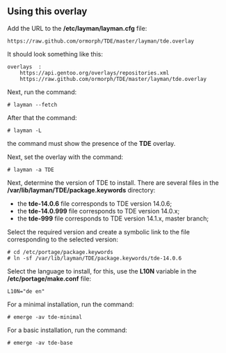 ## Using this overlay
Add the URL to the **/etc/layman/layman.cfg** file:
```
https://raw.github.com/ormorph/TDE/master/layman/tde.overlay
```
It should look something like this:
```
overlays  :
    https://api.gentoo.org/overlays/repositories.xml
    https://raw.github.com/ormorph/TDE/master/layman/tde.overlay
```
Next, run the command:
```console
# layman --fetch
```
After that the command:
```console
# layman -L
```
the command must show the presence of the **TDE** overlay.

Next, set the overlay with the command:
```console
# layman -a TDE
```
Next, determine the version of TDE to install.
There are several files in the **/var/lib/layman/TDE/package.keywords** directory:
* the **tde-14.0.6** file corresponds to TDE version 14.0.6;
* the **tde-14.0.999** file corresponds to TDE version 14.0.x;
* the **tde-999** file corresponds to TDE version 14.1.x, master branch;

Select the required version and create a symbolic link to the file corresponding to the selected version:
```
# cd /etc/portage/package.keywords
# ln -sf /var/lib/layman/TDE/package.keywords/tde-14.0.6
```
Select the language to install, for this, use the **L10N** variable in the **/etc/portage/make.conf** file:
```
L10N="de en"
```
For a minimal installation, run the command:
```
# emerge -av tde-minimal
```
For a basic installation, run the command:
```
# emerge -av tde-base
```
